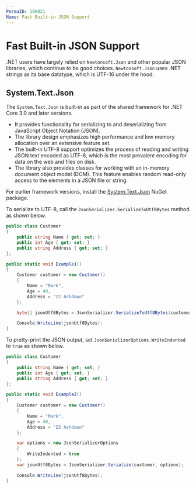 ```yaml
---
PermaID: 100021
Name: Fast Built-in JSON Support
---
```


# Fast Built-in JSON Support

.NET users have largely relied on `Newtonsoft.Json` and other popular JSON libraries, which continue to be good choices. `Newtonsoft.Json` uses .NET strings as its base datatype, which is UTF-16 under the hood.

## System.Text.Json

The `System.Text.Json` is built-in as part of the shared framework for .NET Core 3.0 and later versions. 

 - It provides functionality for serializing to and deserializing from JavaScript Object Notation (JSON).
 - The library design emphasizes high performance and low memory allocation over an extensive feature set. 
 - The built-in UTF-8 support optimizes the process of reading and writing JSON text encoded as UTF-8, which is the most prevalent encoding for data on the web and files on disk.
 - The library also provides classes for working with an in-memory document object model (DOM). This feature enables random read-only access to the elements in a JSON file or string. 

For earlier framework versions, install the [System.Text.Json](https://www.nuget.org/packages/System.Text.Json) NuGet package.

To serialize to UTF-8, call the `JsonSerializer.SerializeToUtf8Bytes` method as shown below.

```csharp
public class Customer
{
    public string Name { get; set; }
    public int Age { get; set; }
    public string Address { get; set; }
};

public static void Example1()
{
    Customer customer = new Customer()
    {
        Name = "Mark",
        Age = 40,
        Address = "22 Ashdown"
    };

    byte[] jsonUtf8Bytes = JsonSerializer.SerializeToUtf8Bytes(customer);

    Console.WriteLine(jsonUtf8Bytes);
}
```

To pretty-print the JSON output, set `JsonSerializerOptions.WriteIndented` to `true` as shown below.

```csharp
public class Customer
{
    public string Name { get; set; }
    public int Age { get; set; }
    public string Address { get; set; }
};

public static void Example2()
{
    Customer customer = new Customer()
    {
        Name = "Mark",
        Age = 40,
        Address = "22 Ashdown"
    };

    var options = new JsonSerializerOptions
    {
        WriteIndented = true
    };
    var jsonUtf8Bytes = JsonSerializer.Serialize(customer, options);

    Console.WriteLine(jsonUtf8Bytes);
}
```
